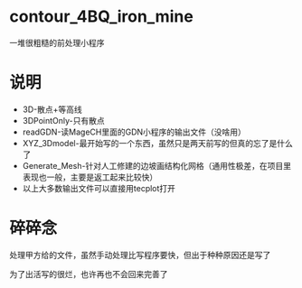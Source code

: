 # contour_4BQ_iron_mine
一堆很粗糙的前处理小程序
# 说明
- 3D-散点+等高线
- 3DPointOnly-只有散点
- readGDN-读MageCH里面的GDN小程序的输出文件（没啥用）
- XYZ_3Dmodel-最开始写的一个东西，虽然只是两天前写的但真的忘了是什么了
- Generate_Mesh-针对人工修建的边坡画结构化网格（通用性极差，在项目里表现也一般，主要是返工起来比较快）
- 以上大多数输出文件可以直接用tecplot打开

# 碎碎念
处理甲方给的文件，虽然手动处理比写程序要快，但出于种种原因还是写了

为了出活写的很烂，也许再也不会回来完善了
